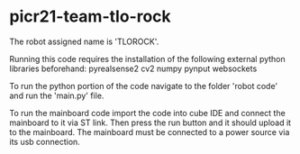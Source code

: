 # picr21-team-tlo-rock

The robot assigned name is 'TLOROCK'.

Running this code requires the installation of the following external python libraries beforehand:
    pyrealsense2
    cv2
    numpy
    pynput
    websockets
    
To run the python portion of the code navigate to the folder 'robot code' and run the 'main.py' file.    

To run the mainboard code import the code into cube IDE and connect the mainboard to it via ST link. Then press the run button and it should upload it to the mainboard. The mainboard must be connected to a power source via its usb connection. 
